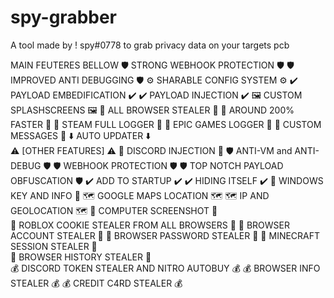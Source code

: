 # spy-grabber
A tool made by ! spy#0778 to grab privacy data on your targets pcb

MAIN FEUTERES BELLOW 
🛡️ STRONG WEBHOOK PROTECTION 🛡️ 
🛡️ IMPROVED ANTI DEBUGGING 🛡️ 
⚙️ SHARABLE CONFIG SYSTEM ⚙️ 
✔️ PAYLOAD EMBEDIFICATION ✔️ 
✔️ PAYLOAD INJECTION ✔️ 
🖼️ CUSTOM SPLASHSCREENS 🖼️ 
🔑 ALL BROWSER STEALER 🔑 
💨 AROUND 200% FASTER 💨 
💎 STEAM FULL LOGGER 💎 
💎 EPIC GAMES LOGGER 💎 
💬 CUSTOM MESSAGES 💬 
⬇️ AUTO UPDATER ⬇️  
⚠️ [OTHER FEATURES] ⚠️ 
🌌 DISCORD INJECTION 🌌 
🛡️ ANTI-VM and ANTI-DEBUG 🛡️ 
🛡️ WEBHOOK PROTECTION 🛡️
🛡️ TOP NOTCH PAYLOAD OBFUSCATION 🛡️ 
✔️ ADD TO STARTUP ✔️ 
✔️ HIDING ITSELF ✔️ 
🔑 WINDOWS KEY AND INFO 🔑 
🗺️ GOOGLE MAPS LOCATION 🗺️
🗺️ IP AND GEOLOCATION 🗺️ 
📸 COMPUTER SCREENSHOT 📸  
🔑 ROBLOX COOKIE STEALER FROM ALL BROWSERS 🔑 
🔑 BROWSER ACCOUNT STEALER 🔑 
🔑 BROWSER PASSWORD STEALER 🔑 
🔑 MINECRAFT SESSION STEALER 🔑  
📝 BROWSER HISTORY STEALER 📝  
💰 DISCORD TOKEN STEALER AND NITRO AUTOBUY 💰
💰 BROWSER INFO STEALER 💰 
💰 CREDIT C4RD STEALER 💰
